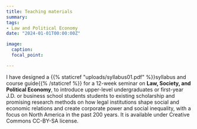 ```yaml
---
title: Teaching materials
summary: 
tags:
- Law and Political Economy
date: "2024-01-01T00:00:00Z"

image:
  caption: 
  focal_point: 

---
```


I have designed a {{% staticref "uploads/syllabus01.pdf" %}}syllabus and course guide{{% /staticref %}} for a 12-week seminar on **Law, Society, and Political Economy**, to introduce upper-level undergraduates or first-year J.D. or business school students students to existing scholarship and promising research methods on how legal institutions shape social and economic relations and create corporate power and social inequality, with a focus on North America in the past 200 years. It is available under Creative Commons CC-BY-SA license.